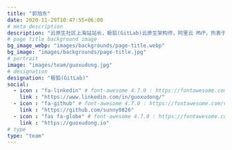 ```yaml
---
title: "郭旭东"
date: 2020-11-29T10:47:55+06:00
# meta description
description: "云原生社区上海站站长，极狐(GitLab)云原生架构师，阿里云 MVP，热衷于开源和分享各种云原生工具、Kubernetes、Istio、OAM 等。"
# page title background image
bg_image_webp: "images/backgrounds/page-title.webp"
bg_image: "images/backgrounds/page-title.jpg"
# portrait
image: "images/team/guoxudong.jpg"
# designation
designation: "极狐(GitLab)"
social:
  - icon : "fa-linkedin" # font-awesome 4.7.0 : https://fontawesome.com/v4.7.0/icons/
    link : "https://www.linkedin.com/in/guoxudong/"
  - icon : "fa-github" # font-awesome 4.7.0 : https://fontawesome.com/v4.7.0/icons/
    link : "https://github.com/sunny0826"
  - icon : "fas fa-globe" # font-awesome 4.7.0 : https://fontawesome.com/v4.7.0/icons/
    link : "https://guoxudong.io"
# type
type: "team"
---
```

